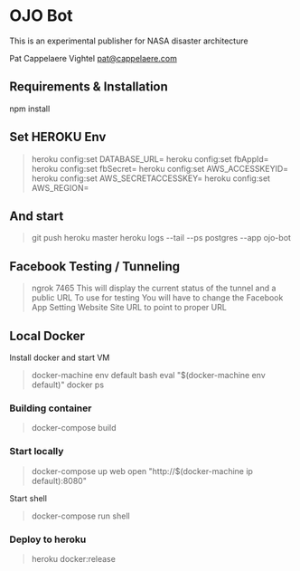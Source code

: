 # OJO Bot

This is an experimental publisher for NASA disaster architecture

Pat Cappelaere	Vightel		pat@cappelaere.com

## Requirements & Installation

npm install

## Set HEROKU Env	
> heroku config:set DATABASE_URL=
> heroku config:set fbAppId=
> heroku config:set fbSecret=
> heroku config:set AWS_ACCESSKEYID=
> heroku config:set AWS_SECRETACCESSKEY=
> heroku config:set AWS_REGION=

## And start
>git push heroku master
>heroku logs --tail --ps postgres --app ojo-bot
	
## Facebook Testing / Tunneling
> ngrok 7465
	This will display the current status of the tunnel and a public URL To use for testing
	You will have to change the Facebook App Setting Website Site URL to point to proper URL
	
## Local Docker
Install docker and start VM

> docker-machine env default
> bash
> eval "$(docker-machine env default)"
> docker ps

### Building container
> docker-compose build

### Start locally
> docker-compose up web
> open "http://$(docker-machine ip default):8080"

Start shell
> docker-compose run shell

### Deploy to heroku
> heroku docker:release
